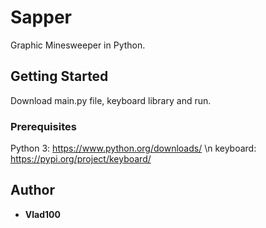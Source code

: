 # Sapper

Graphic Minesweeper in Python.

## Getting Started

Download main.py file, keyboard library and run.

### Prerequisites

Python 3: https://www.python.org/downloads/ \n
keyboard: https://pypi.org/project/keyboard/

## Author

* **Vlad100**
